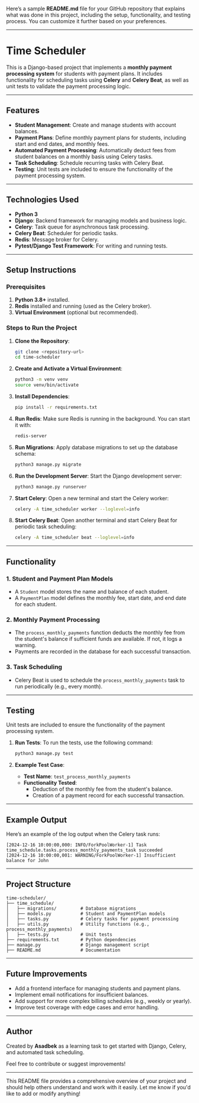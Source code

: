 Here’s a sample **README.md** file for your GitHub repository that explains what was done in this project, including the setup, functionality, and testing process. You can customize it further based on your preferences.

---

# Time Scheduler

This is a Django-based project that implements a **monthly payment processing system** for students with payment plans. It includes functionality for scheduling tasks using **Celery** and **Celery Beat**, as well as unit tests to validate the payment processing logic.

---

## Features

- **Student Management**: Create and manage students with account balances.
- **Payment Plans**: Define monthly payment plans for students, including start and end dates, and monthly fees.
- **Automated Payment Processing**: Automatically deduct fees from student balances on a monthly basis using Celery tasks.
- **Task Scheduling**: Schedule recurring tasks with Celery Beat.
- **Testing**: Unit tests are included to ensure the functionality of the payment processing system.

---

## Technologies Used

- **Python 3**
- **Django**: Backend framework for managing models and business logic.
- **Celery**: Task queue for asynchronous task processing.
- **Celery Beat**: Scheduler for periodic tasks.
- **Redis**: Message broker for Celery.
- **Pytest/Django Test Framework**: For writing and running tests.

---

## Setup Instructions

### Prerequisites

1. **Python 3.8+** installed.
2. **Redis** installed and running (used as the Celery broker).
3. **Virtual Environment** (optional but recommended).

### Steps to Run the Project

1. **Clone the Repository**:
   ```bash
   git clone <repository-url>
   cd time-scheduler
   ```

2. **Create and Activate a Virtual Environment**:
   ```bash
   python3 -m venv venv
   source venv/bin/activate
   ```

3. **Install Dependencies**:
   ```bash
   pip install -r requirements.txt
   ```

4. **Run Redis**:
   Make sure Redis is running in the background. You can start it with:
   ```bash
   redis-server
   ```

5. **Run Migrations**:
   Apply database migrations to set up the database schema:
   ```bash
   python3 manage.py migrate
   ```

6. **Run the Development Server**:
   Start the Django development server:
   ```bash
   python3 manage.py runserver
   ```

7. **Start Celery**:
   Open a new terminal and start the Celery worker:
   ```bash
   celery -A time_scheduler worker --loglevel=info
   ```

8. **Start Celery Beat**:
   Open another terminal and start Celery Beat for periodic task scheduling:
   ```bash
   celery -A time_scheduler beat --loglevel=info
   ```

---

## Functionality

### 1. **Student and Payment Plan Models**
   - A `Student` model stores the name and balance of each student.
   - A `PaymentPlan` model defines the monthly fee, start date, and end date for each student.

### 2. **Monthly Payment Processing**
   - The `process_monthly_payments` function deducts the monthly fee from the student's balance if sufficient funds are available. If not, it logs a warning.
   - Payments are recorded in the database for each successful transaction.

### 3. **Task Scheduling**
   - Celery Beat is used to schedule the `process_monthly_payments` task to run periodically (e.g., every month).

---

## Testing

Unit tests are included to ensure the functionality of the payment processing system.

1. **Run Tests**:
   To run the tests, use the following command:
   ```bash
   python3 manage.py test
   ```

2. **Example Test Case**:
   - **Test Name**: `test_process_monthly_payments`
   - **Functionality Tested**:
     - Deduction of the monthly fee from the student's balance.
     - Creation of a payment record for each successful transaction.

---

## Example Output

Here’s an example of the log output when the Celery task runs:

```plaintext
[2024-12-16 10:00:00,000: INFO/ForkPoolWorker-1] Task time_schedule.tasks.process_monthly_payments_task succeeded
[2024-12-16 10:00:00,001: WARNING/ForkPoolWorker-1] Insufficient balance for John
```

---

## Project Structure

```
time-scheduler/
├── time_schedule/
│   ├── migrations/         # Database migrations
│   ├── models.py           # Student and PaymentPlan models
│   ├── tasks.py            # Celery tasks for payment processing
│   ├── utils.py            # Utility functions (e.g., process_monthly_payments)
│   ├── tests.py            # Unit tests
├── requirements.txt        # Python dependencies
├── manage.py               # Django management script
├── README.md               # Documentation
```

---

## Future Improvements

- Add a frontend interface for managing students and payment plans.
- Implement email notifications for insufficient balances.
- Add support for more complex billing schedules (e.g., weekly or yearly).
- Improve test coverage with edge cases and error handling.

---

## Author

Created by **Asadbek** as a learning task to get started with Django, Celery, and automated task scheduling.

Feel free to contribute or suggest improvements!

---

This README file provides a comprehensive overview of your project and should help others understand and work with it easily. Let me know if you'd like to add or modify anything!